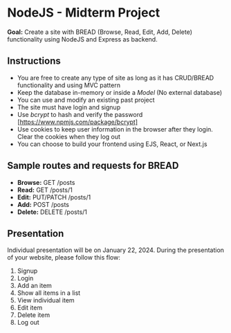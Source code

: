 # NodeJS - Midterm Project

**Goal:** Create a site with BREAD (Browse, Read, Edit, Add, Delete) functionality using NodeJS and Express as backend.

## Instructions

- You are free to create any type of site as long as it has CRUD/BREAD functionality and using MVC pattern
- Keep the database in-memory or inside a *Model* (No external database)
- You can use and modify an existing past project
- The site must have login and signup
- Use *bcrypt* to hash and verify the password [https://www.npmjs.com/package/bcrypt]
- Use cookies to keep user information in the browser after they login. Clear the cookies when they log out
- You can choose to build your frontend using EJS, React, or Next.js

## Sample routes and requests for BREAD

- **Browse:** GET /posts
- **Read:** GET /posts/1
- **Edit:** PUT/PATCH /posts/1
- **Add:** POST /posts
- **Delete:** DELETE /posts/1

## Presentation

Individual presentation will be on January 22, 2024. During the presentation of your website, please follow this flow:

1. Signup
2. Login
3. Add an item
4. Show all items in a list
5. View individual item
6. Edit item
7. Delete item
8. Log out
